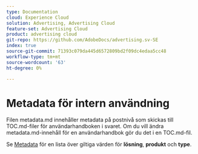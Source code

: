 ```yaml
---
type: Documentation
cloud: Experience Cloud
solution: Advertising, Advertising Cloud
feature-set: Advertising Cloud
product: advertising cloud
git-repo: https://github.com/AdobeDocs/advertising.sv-SE
index: true
source-git-commit: 71393c079da445d6572809bd2f09dc4edaa5cc48
workflow-type: tm+mt
source-wordcount: '63'
ht-degree: 0%

---
```



# Metadata för intern användning

Filen metadata.md innehåller metadata på postnivå som skickas till TOC.md-filer för användarhandboken i svaret. Om du vill ändra metadata.md-innehåll för en användarhandbok gör du det i en TOC.md-fil.

Se [Metadata](https://experienceleague.adobe.com/docs/authoring-guide-exl/using/editing/user-guide-setup/metadata.html) för en lista över giltiga värden för **lösning**, **produkt** och **type**.
